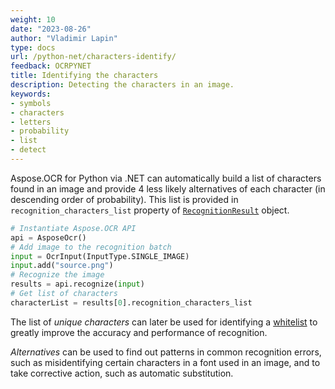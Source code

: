 ```yaml
---
weight: 10
date: "2023-08-26"
author: "Vladimir Lapin"
type: docs
url: /python-net/characters-identify/
feedback: OCRPYNET
title: Identifying the characters
description: Detecting the characters in an image.
keywords:
- symbols
- characters
- letters
- probability
- list
- detect
---
```


Aspose.OCR for Python via .NET can automatically build a list of characters found in an image and provide 4 less likely alternatives of each character (in descending order of probability). This list is provided in `recognition_characters_list` property of [`RecognitionResult`](https://reference.aspose.com/ocr/python-net/aspose.ocr/recognitionresult/) object.

```python
# Instantiate Aspose.OCR API
api = AsposeOcr()
# Add image to the recognition batch
input = OcrInput(InputType.SINGLE_IMAGE)
input.add("source.png")
# Recognize the image
results = api.recognize(input)
# Get list of characters
characterList = results[0].recognition_characters_list
```

The list of _unique characters_ can later be used for identifying a [whitelist](/ocr/python-net/characters-whitelist/) to greatly improve the accuracy and performance of recognition.

_Alternatives_ can be used to find out patterns in common recognition errors, such as misidentifying certain characters in a font used in an image, and to take corrective action, such as automatic substitution.
